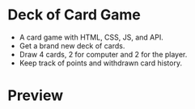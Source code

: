 # Deck of Card Game
- A card game with HTML, CSS, JS, and API.
- Get a brand new deck of cards.
- Draw 4 cards, 2 for computer and 2 for the player.
- Keep track of points and withdrawn card history.

# Preview
